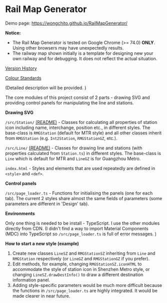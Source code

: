 # Rail Map Generator

Demo page: https://wongchito.github.io/RailMapGenerator/

**Notice:**

- The Rail Map Generator is tested on Google Chrome (>= 74.0) **ONLY**. Using other browsers may have unexpectedly results. 
- The railway map shown initially is a template for designing new your own railway and for debugging. It does not reflect the actual situation. 

[Version History](VersionHistory.md)

[Colour Standards](data/README.md)

(Detailed description will be provided. )

The core modules of this project consist of 2 parts - drawing SVG and providing control panels for manipulating the line and stations. 

**Drawing SVG**

`/src/Station/` [(README)](src/Station) - Classes for calculating all properties of station icon including name, interchange, position etc., in different styles. The base-class is `RMGStation` (default for MTR style) and all other classes inherit from `RMGStation` (e.g. `Int2Station`, `RMGStationGZ`, etc.). 

`/src/Line/` [(README)](src/Line) - Classes for drawing line and stations (with properties calculated from `Station.ts`) in different styles. The base-class is `Line` which is default for MTR and `LineGZ` is for Guangzhou Metro. 

`index.html` - Styles and elements that are used repeatedly are defined in `<style>` and `<def>`. 

**Control panels**

`/src/page_loader.ts` - Functions for initialising the panels (one for each tab). The current 2 styles share almost the same fields of parameters (some parameters are different in 'Design' tab). 

**Environments**

Only one thing is needed to be install - TypeScript. I use the other modules directly from CDN. (I didn't find a way to import Material Components (MDC) into TypeScript so `/src/page_loader.ts` is full of error messages. )

**How to start a new style (example)**

1. Create new classes `LineSZ` and `RMGStationSZ` inheriting from `Line` and `RMGStation` respectively (or `LineGZ` and `RMGStationGZ` if you prefer). 
2. Edit methods, for example, changing `RMGStationSZ.iconHTML` to accommodate the style of station icon in Shenzhen Metro style, or changing `LineSZ.drawDestInfo()` to draw a different destination information panel. 
3. Adding style-specific parameters would be much more difficult because the functions in `/src/page_loader.ts` are highly integrated. It would be made clearer in near future. 
